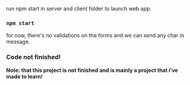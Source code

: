 run npm start in server and client folder to launch web app.


### `npm start`


for now, there's no validations on the forms and we can send any char in message. 

### Code not finished!

**Note: that this project is not finished and is mainly a project that i've made to learn!**